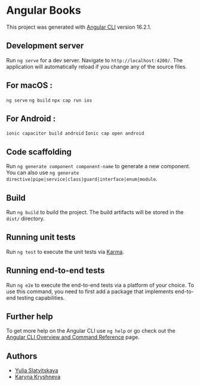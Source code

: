 # Angular Books

This project was generated with [Angular CLI](https://github.com/angular/angular-cli) version 16.2.1.

## Development server

Run `ng serve` for a dev server. Navigate to `http://localhost:4200/`. The application will automatically reload if you change any of the source files.

## For macOS  :
`ng serve`
`ng build`
`npx cap run ios`

## For Android  :
`ionic capacitor build android`
`Ionic cap open android`

## Code scaffolding

Run `ng generate component component-name` to generate a new component. You can also use `ng generate directive|pipe|service|class|guard|interface|enum|module`.

## Build

Run `ng build` to build the project. The build artifacts will be stored in the `dist/` directory.

## Running unit tests

Run `ng test` to execute the unit tests via [Karma](https://karma-runner.github.io).

## Running end-to-end tests

Run `ng e2e` to execute the end-to-end tests via a platform of your choice. To use this command, you need to first add a package that implements end-to-end testing capabilities.

## Further help

To get more help on the Angular CLI use `ng help` or go check out the [Angular CLI Overview and Command Reference](https://angular.io/cli) page.

## Authors

- [Yulia Slatvitskaya](https://www.linkedin.com/in/yulia-slatvitskaya-312670240/)
- [Karyna Kryshneva](https://www.linkedin.com/in/karyna-kryshneva-192a4a221)

